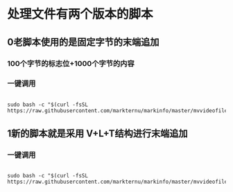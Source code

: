 # 处理文件有两个版本的脚本


## 0老脚本使用的是固定字节的末端追加
###  100个字节的标志位+1000个字节的内容

### 一键调用
```

sudo bash -c "$(curl -fsSL https://raw.githubusercontent.com/markternu/markinfo/master/mvvideofile/all0.sh)"

```

## 1新的脚本就是采用 V+L+T结构进行末端追加

### 一键调用
```

sudo bash -c "$(curl -fsSL https://raw.githubusercontent.com/markternu/markinfo/master/mvvideofile/all1.sh)"

```